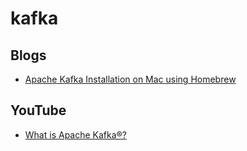 # kafka

## Blogs
* [Apache Kafka Installation on Mac using Homebrew](https://medium.com/@Ankitthakur/apache-kafka-installation-on-mac-using-homebrew-a367cdefd273)

## YouTube
* [What is Apache Kafka®?](https://www.youtube.com/watch?v=06iRM1Ghr1k)
